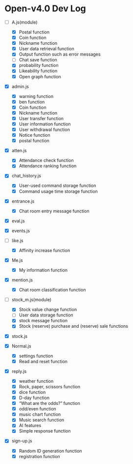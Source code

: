 # Open-v4.0 Dev Log

- [ ] A.js(module)
  - [x] Postal function
  - [x] Coin function
  - [x] Nickname function
  - [x] User data retrieval function
  - [x] Output function such as error messages
  - [ ] Chat save function
  - [x] probability function
  - [x] Likeability function
  - [x] Open graph function

- [x] admin.js
  - [x] warning function
  - [x] ben function
  - [x] Coin function
  - [x] Nickname function
  - [x] User transfer function
  - [x] User information function
  - [x] User withdrawal function
  - [x] Notice function
  - [x] postal function

- [x] atten.js
  - [x] Attendance check function
  - [x] Attendance ranking function

- [x] chat_history.js
  - [x] User-used command storage function
  - [x] Command usage time storage function

- [x] entrance.js
  - [x] Chat room entry message function

- [x] eval.js

- [x] events.js

- [ ] like.js
  - [x] Affinity increase function

- [x] Me.js
  - [x] My information function

- [x] mention.js
  - [x] Chat room classification function

- [ ] stock_m.js(module)
  - [x] Stock value change function
  - [ ] User data storage function
  - [x] stock message function
  - [x] Stock (reserve) purchase and (reserve) sale functions

- [x] stock.js

- [x] Normal.js
  - [x] settings function
  - [x] Read and reset function

- [x] reply.js
  - [x] weather function
  - [x] Rock, paper, scissors function
  - [x] dice function
  - [x] D-day function
  - [x] “What are the odds?” function
  - [x] odd/even function
  - [x] music chart function
  - [x] Music search function
  - [x] AI features
  - [x] Simple response function

- [x] sign-up.js
  - [x] Random ID generation function
  - [x] registration function
